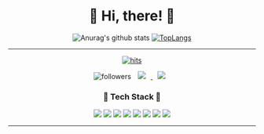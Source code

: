 <div align="center"><h1>👋 Hi, there! 👋</h1></div>

<div align="center" class="row">

![Anurag's github stats](https://github-readme-stats.vercel.app/api?username=isanghyeon&show_icons=true&theme=radical) 
[![TopLangs](https://github-readme-stats.vercel.app/api/top-langs/?username=isanghyeon&layout=compact&theme=dracula)](https://github.com/isanghyeon)
    
<hr/>

[![hits](https://hits.seeyoufarm.com/api/count/incr/badge.svg?url=https%3A%2F%2Fgithub.com%2Fohbyul&count_bg=%237A7A7A&title_bg=%23FFADCC&icon=reverbnation.svg&icon_color=%23FF0000&title=hits&edge_flat=false)](https://hits.seeyoufarm.com)

![followers](https://img.shields.io/github/followers/isanghyeon?style=social)
<a href="https://isanghyeon.notion.site/isanghyeon/isanghyeon-Profile-1a593fa415b64c9c84ff4ad5e02b206f"> <img src="http://img.shields.io/badge/-Tech%20Blog-655ced?style=flat&logo=github&link=https://isanghyeon.github.io/" style="height: auto; margin-left: 10px; margin-right: 10px;" /> </a>
<a href="mailto:dltkdgus8350@gmail.com"> <img src="https://img.shields.io/badge/Gmail-d14836?style=flat-square&logo=Gmail&logoColor=white&link=mailto:dltkdgus8350@gmail.com" style="height: auto; margin-left: 10px; margin-right: 10px;" /> </a>

<h3 align="center">🔨 Tech Stack 🔨</h3>
<img src="https://img.shields.io/badge/C-A8B9CC?style=flat-square&logo=C&logoColor=white">
<img src="https://img.shields.io/badge/C++-00599C?style=flat-square&logo=C%2B%2B&logoColor=white">
<img src="https://img.shields.io/badge/JavaScript-F7DF1E?style=flat-square&logo=JavaScript&logoColor=black">
<img src="https://img.shields.io/badge/Python-3776AB?style=flat-square&logo=Python&logoColor=white">
<img src="https://img.shields.io/badge/php-777BB4?style=flat-square&logo=Python&logoColor=white">
<img src="https://img.shields.io/badge/Flask-000000?style=flat-square&logo=Flask&logoColor=white">
<img src="https://img.shields.io/badge/MySQL-4479A1?style=flat-square&logo=MySQL&logoColor=white">
<img src="https://img.shields.io/badge/Docker-2496ED?style=flat-square&logo=Docker&logoColor=white">
    
<hr/>
</div>

